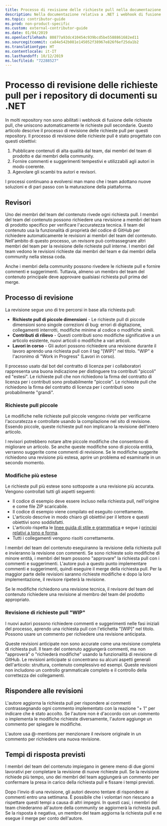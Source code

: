 ```yaml
---
title: Processo di revisione delle richieste pull nella documentazione relativa a .NET
description: Nella documentazione relativa a .NET i webhook di fusione di richieste pull non sono abilitati. Questo articolo descrive il processo di richiesta pull per questi repository
ms.topic: contributor-guide
ms.prod: non-product-specific
ms.custom: external-contributor-guide
ms.date: 01/04/2019
ms.openlocfilehash: 80877a93dc410454c939bcd5be5588861682ed11
ms.sourcegitcommit: ca84e542b081e145052f38967e826f6ef25da1b2
ms.translationtype: HT
ms.contentlocale: it-IT
ms.lasthandoff: 10/12/2019
ms.locfileid: "72288527"
---
```

# <a name="pull-request-review-process-for-the-net-docs-repositories"></a>Processo di revisione delle richieste pull per i repository di documenti su .NET

In molti repository non sono abilitati i webhook di fusione delle richieste pull, che uniscono automaticamente le richieste pull secondarie. Questo articolo descrive il processo di revisione delle richieste pull per questi repository. Il processo di revisione delle richieste pull è stato progettato con questi obiettivi:

1. Pubblicare contenuti di alta qualità dal team, dai membri del team di prodotto e dai membri della community.
1. Fornire commenti e suggerimenti tempestivi e utilizzabili agli autori in modo coerente.
1. Agevolare gli scambi tra autori e revisori.

I processi continuano a evolversi man mano che i team adottano nuove soluzioni e di pari passo con la maturazione della piattaforma.

## <a name="reviewers"></a>Revisori

Uno dei membri del team del contenuto rivede ogni richiesta pull. I membri del team del contenuto possono richiedere una revisione a membri del team di prodotto specifico per verificare l'accuratezza tecnica. Il team del contenuto usa la funzionalità di proprietà del codice di GitHub per richiedere automaticamente le revisioni ai membri del team del contenuto. Nell'ambito di questo processo, un revisore può contrassegnare altri membri del team per la revisione delle richieste pull interne. I membri del team vedono le revisioni richieste dai membri del team e dai membri della community nella stessa coda.

Anche i membri della community possono rivedere le richieste pull e fornire commenti e suggerimenti. Tuttavia, almeno un membro del team del contenuto principale deve approvare qualsiasi richiesta pull prima del merge.

## <a name="review-process"></a>Processo di revisione

La revisione segue uno di tre percorsi in base alla richiesta pull:

- **Richieste pull di piccole dimensioni** - Le richieste pull di piccole dimensioni sono singole correzioni di bug: errori di digitazione, collegamenti interrotti, modifiche minime al codice o modifiche simili.
- **Contributi di rilievo** - Questi contributi sono modifiche significative a un articolo esistente, nuovi articoli o modifiche a vari articoli.
- **Lavori in corso** - Gli autori possono richiedere una revisione durante il lavoro aprendo una richiesta pull con il tag "[WIP]" nel titolo. "WIP" è l'acronimo di "Work in Progress" (Lavori in corso). 

Il processo usato dal bot del contratto di licenza per i collaboratori rappresenta una buona indicazione per distinguere tra contributi "piccoli" ed "estesi". Le richieste pull che non richiedono la firma del contratto di licenza per i contributi sono probabilmente "piccole". Le richieste pull che richiedono la firma del contratto di licenza per i contributi sono probabilmente "grandi".

### <a name="small-prs"></a>Richieste pull piccole

Le modifiche nelle richieste pull piccole vengono riviste per verificarne l'accuratezza e controllate usando la compilazione nel sito di revisione. Essendo piccole, queste richieste pull non implicano la revisione dell'intero articolo. 

I revisori potrebbero notare altre piccole modifiche che consentono di migliorare un articolo. Se anche queste modifiche sono di piccola entità, verranno suggerite come commenti di revisione. Se le modifiche suggerite richiedono una revisione più estesa, aprire un problema ed esaminarle in un secondo momento. 

### <a name="larger-changes"></a>Modifiche più estese

Le richieste pull più estese sono sottoposte a una revisione più accurata. Vengono controllati tutti gli aspetti seguenti:

- Il codice di esempio deve essere incluso nella richiesta pull, nell'origine e come file ZIP scaricabile.
- Il codice di esempio viene compilato ed eseguito correttamente.
- L'articolo descrive in modo chiaro gli obiettivi per il lettore e questi obiettivi sono soddisfatti.
- L'articolo rispetta le [linee guida di stile e grammatica](dotnet-style-guide.md) e segue i [principi relativi a tono e forma](dotnet-voice-tone.md).
- Tutti i collegamenti vengono risolti correttamente.

I membri del team del contenuto eseguiranno la revisione della richiesta pull e invieranno la revisione con commenti. Se sono richieste solo modifiche di minore entità, i membri del team possono "approvare" la richiesta pull con i commenti e suggerimenti. L'autore può a questo punto implementare commenti e suggerimenti, quindi eseguire il merge della richiesta pull. Per la maggior parte delle revisioni saranno richieste modifiche e dopo la loro implementazione, il revisore ripeterà la revisione.

Se le modifiche richiedono una revisione tecnica, il revisore del team del contenuto richiedere una revisione al membro del team del prodotto appropriato.

### <a name="review-wip-pull-requests"></a>Revisione di richieste pull "WIP"

I nuovi autori possono richiedere commenti e suggerimenti nelle fasi iniziali del processo, aprendo una richiesta pull con l'etichetta "[WIP]" nel titolo. Possono usare un commento per richiedere una revisione anticipata.

Queste revisioni anticipate non sono accurate come una revisione completa di richiesta pull. Il team del contenuto aggiungerà commenti, ma non "approverà" o "richiederà modifiche" usando la funzionalità di revisione di GitHub. Le revisioni anticipate si concentrano su alcuni aspetti generali dell'articolo: struttura, contenuto complessivo ed esempi. Queste revisioni non includono un controllo grammaticale completo e il controllo della correttezza dei collegamenti.

## <a name="respond-to-reviews"></a>Rispondere alle revisioni

L'autore aggiorna la richiesta pull per rispondere ai commenti contrassegnando ogni commento implementato con la reazione "+ 1" per indicare che è stato accolto. Se l'autore non è d'accordo con un commento o implementa le modifiche richieste diversamente, l'autore aggiunge un commento per spiegare le modifiche.

L'autore usa @-mentions per menzionare il revisore originale in un commento per richiedere una nuova revisione. 

## <a name="response-time-expectations"></a>Tempi di risposta previsti

I membri del team del contenuto impiegano in genere meno di due giorni lavorativi per completare la revisione di nuove richieste pull. Se la revisione richiede più tempo, uno dei membri del team aggiungerà un commento per confermare la presa in carico della richiesta pull e fissare i tempi previsti.

Dopo l'invio di una revisione, gli autori devono tentare di rispondere ai commenti entro una settimana. È possibile che i volontari non riescano a rispettare questi tempi a causa di altri impegni. In questi casi, i membri del team chiederanno all'autore della community se aggiornerà la richiesta pull. Se la risposta è negativa, un membro del team aggiorna la richiesta pull e ne esegue il merge per conto dell'autore.
